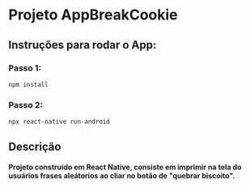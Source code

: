 # Projeto AppBreakCookie 

## Instruções para rodar o App:
### Passo 1:
```
npm install 
```

### Passo 2: 
```
npx react-native run-android
```
## Descrição

#### Projeto construido em React Native, consiste em imprimir na tela do usuários frases aleátorios ao cliar no botão de "quebrar biscoito". 



